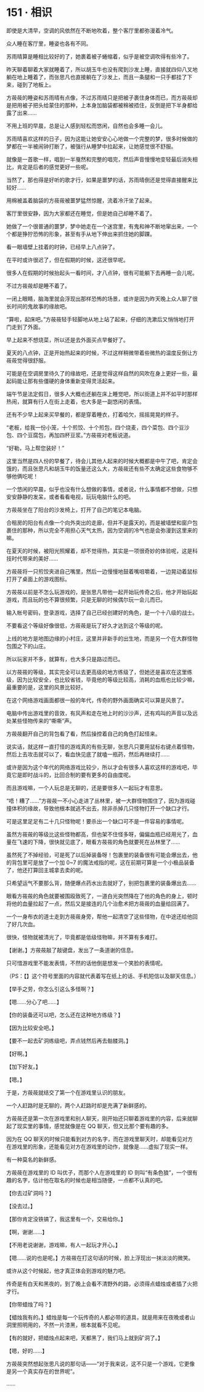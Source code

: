 # 151 · 相识

即使是大清早，空调的风依然在不断地吹着，整个客厅里都弥漫着冷气。

众人睡在客厅里，睡姿也各有不同。

苏雨晴算是睡相比较好的了，她裹着被子蜷缩着，似乎是被空调吹得有些冷了。

昨天聊着聊着大家就睡着了，所以胡玉牛也没有爬到沙发上睡，直接就四仰八叉地躺在地上睡着了，而张思凡也直接躺在了沙发上，而且一条腿和一只手都挂了下来，碰到了地板上。

方莜莜的睡姿和苏雨晴有点像，不过苏雨晴只是把被子裹住身体而已，而方莜莜却是把用被子把头给蒙住的那种，上本身加脑袋都被棉被捂住，反倒是把下半身都给露了出来……

不用上班的早晨，总是让人感到轻松而悠闲，自然也会多睡一会儿。

苏雨晴喜欢这样的日子，因为这能让她安安心心地做一个完整的梦，很多时候做的梦都在一半被闹钟打断了，被强行从睡梦中拉起来，让她感觉很不舒服。

就像是一首歌一样，唱到一半戛然和完整的唱完，然后声音慢慢地变轻最后消失相比，肯定是后者的感觉更好一些呢。

当然了，那也得是好听的歌才行，如果是噩梦的话，苏雨晴倒还是觉得直接醒来比较好……

用棉被盖着脑袋的方莜莜被噩梦猛然惊醒，流着冷汗坐了起来。

客厅里很安静，因为大家都还在睡觉，但是她自己却睡不着了。

她做了一个很普通的噩梦，梦中她走在一个迷宫里，有鬼和神不断地窜出来，一个个都是狰狞恐怖的形象，甚至有手从地下伸出来抓住她的脚踝。

看一眼墙壁上挂着的时钟，已经早上八点钟了。

在平时或许很迟了，但在假期的时候，这还很早呢。

很多人在假期的时候抬起头一看时间，才八点钟，很有可能躺下去再睡一会儿呢。

不过方莜莜却是睡不着了。

一闭上眼睛，脑海里就会浮现出那样恐怖的场景，或许是因为昨天晚上众人聊了很长时间的鬼故事的缘故吧。

“算啦，起床吧。”方莜莜轻手轻脚地从地上站了起来，仔细的洗漱后又悄悄地打开门走到了外面。

早上起来不想烧菜，所以还是去外面买点早餐好了。

夏天的八点钟，正是开始热起来的时候，不过这样稍微带着些微热的温度反倒让方莜莜觉得很舒服。

可能是在空调房里待久了的缘故吧，还是觉得这样自然的风吹在身上更好一些，最起码能让那有些僵硬的身体重新变得灵活起来。

端午节是法定假日，很多人大概也还躺在床上睡觉吧，所以街道上并不如平时那样热闹，就算有行人在街上走着，也大多是一副悠闲的表情。

还有不少早上起来买早餐的，都是穿着睡衣，打着哈欠，摇摇晃晃的样子。

“老板，给我一份小笼，十个煎饺、十个煎包，四个烧麦，四个菜包、四个豆沙包、四个豆腐包，再加四杯豆浆。”方莜莜对老板说道。

“好勒，马上帮您装好！”

这里当然是四人份的早餐了，待会儿其他人起来的时候大概都是中午了吧，肯定会饿的，而且张思凡和胡玉牛的饭量还这么大，方莜莜还有些不太确定这些食物够不够他俩吃呢！

一个悠闲的早晨，似乎也没有什么想做的事情，或者说，什么事情都不想做，只想安安静静的发呆，或者看看电视，玩玩电脑什么的吧。

方莜莜坐在了阳台的沙发椅上，打开了自己的笔记本电脑。

合租房的阳台有点像一个向外突出的走廊，但并不是露天的，而是被墙壁和窗户包裹住的那种，所以完全不用担心天气太热，因为空调的冷气也是会弥漫到这里来的嘛。

在夏天的时候，被阳光照耀着，却不觉得热，其实是一项很奇妙的体验呢，这是科技时代带来的美好……

方莜莜将一只煎饺夹进自己嘴里，然后一边慢慢地鼓着嘴咀嚼着，一边晃动着鼠标打开了桌面上的游戏图标。

方莜莜以前是不怎么玩游戏的，是张思凡带他一起开始玩传奇之后，他才开始玩起游戏，而且玩的也不算很频繁，只是无聊的时候偶尔玩一会儿而已。

输入帐号密码，登录游戏，选择了自己已经创建好的角色，是一个十八级的战士。

不要看这个等级好像很低，方莜莜是玩了好久才达到这个等级的呢。

上线的地方是地图边缘的小村庄，这里并非新手的出生地，而是另一个在大群怪物包围之下的山庄。

所以玩家并不多，就算有，也大多只是路过而已。

以方莜莜的等级，其实完全可以去更高级的地方练级了，但她还是喜欢在这里练级，因为比较安全，也比较省钱，毕竟他的等级比较高，消耗的血瓶也比较少嘛，最重要的是，这里的风景比较好。

在这个网络游戏画面都很一般的年代，传奇的野外画面确实可以算是风景了。

电脑中传出游戏里的音效，有风声和走在地上时的沙沙声，还有鸡叫的声音以及远处某些怪物传来的“嘶嘶”声。

方莜莜翻开自己的背包看了看，然后操控着自己的角色打起怪来。

说实话，就这样一直打怪的游戏真的有些无聊，张思凡只要用鼠标右键点着怪物，然后上去攻击就可以了，看血快见底了就嗑一瓶药，然后再继续打……

或许是因为这个年代的网络游戏比较少，所以才会有很多人喜欢这样的游戏吧，毕竟它是即时战斗的，比回合制的要有更多的自由度呢。

而且游戏嘛，一个人玩总是无聊的，还是要很多人一起玩才有意思。

“唔！糟了……”方莜莜一不小心走进了丛林里，被一大群怪物围住了，因为游戏碰撞体积的缘故，导致他根本就逃不出去，除非杀掉几只怪物打开一个缺口才行。

可是这里足足有二十几只怪物呢！要杀出一个缺口可不是一件容易的事情呢。

虽然方莜莜的等级比这些怪物都高，但也架不住怪多呀，偏偏血瓶已经用光了，血量在飞速的下降，很快就见底了，眼看方莜莜的角色就要死在丛林里了……

虽然死了不掉经验，可是死了以后掉装备呀！包裹里的装备很有可能会爆出去，他的背包里可是放了一个加 0~7 的魔法戒指的呢，这在前期可算是一个小极品装备了，他还打算回主城拿去卖的呢。

只希望运气不要那么背，随便爆点药水出去就好了，别把包裹里的装备爆出去……

眼看方莜莜的角色就要被围殴致死了，一道白光突然降在了他的角色的身上，顿时将他的血量拉起了一点，然后又是接连的几个治愈术把方莜莜的血量给回满了。

一个一身布衣的道士走到方莜莜身旁，帮他一起清空了这些怪物，在中途还给他回了好几次血。

很快，怪物就被清光了，毕竟都是低级怪物嘛，并不算有多难打。

【谢谢。】方莜莜敲了敲键盘，发出了一条道谢的信息。

只可惜游戏里不能发表情，不然的话他倒是想发一个笑脸的表情呢。

（PS：【】这个符号里面的内容就代表着写在纸上的话、手机短信以及聊天信息。）

【举手之劳，你怎么引这么多怪啊？】

【嗯……分心了吧……】

【你的装备还可以吧，怎么还在这种地方练级？】

【因为比较安全吧。】

【要不一起去矿洞练级吧，弄点钱然后再去骷髅洞。】

【好啊。】

【加下好友。】

【嗯。】

于是，方莜莜就结交了第一个在游戏里认识的朋友。

一个人赶路时是无聊的，两个人赶路时却是充满了新鲜感的。

方莜莜还是第一次在游戏里和别人聊天，刚开始还只聊着游戏里的内容，后来就聊起了现实里的事情，感觉就像是在 QQ 聊天，但又比那个要有趣的多。

因为在 QQ 聊天的时候只能看到对方的名字，而在游戏里聊天时，却能看见对方在游戏里的形象，还能看见对方在游戏里的动作，就像是……虚拟了现实一样。

有一种莫名的新鲜感。

方莜莜在游戏里的 ID 叫优子，而那个人在游戏里的 ID 则叫“有条色狼”，一个很有趣的名字，估计他在取名的时候也是相当随便，一点都不认真的吧。

【你去过矿洞吗？】

【没去过。】

【那你肯定没铁镐了，我这里有一个，交易给你。】

【啊，谢谢……】

【不用老说谢谢，游戏嘛，有人一起玩才开心。】

【嗯……说的也是呢。】方莜莜在打这句话的时候，脸上浮现出一抹淡淡的微笑。

或许从这个时候起，他才真正体会到游戏的魅力吧。

传奇是有白天和黑夜的，到了晚上会看不清野外的路，必须得点蜡烛或者插了火把才行。

【你带蜡烛了吗？】

【蜡烛我有的。】蜡烛是每一个玩传奇的人都必带的道具，就是用来在夜晚或者山洞里照明用的，不然一片漆黑，根本就看不见呢。

【有的就好，把蜡烛点起来吧，天都黑了，我们马上就到矿洞了。】

【嗯，好的……】

方莜莜突然想起张思凡说的那句话——“对于我来说，这不只是一个游戏，它更像是另一个真实存在的世界呢”。

……
